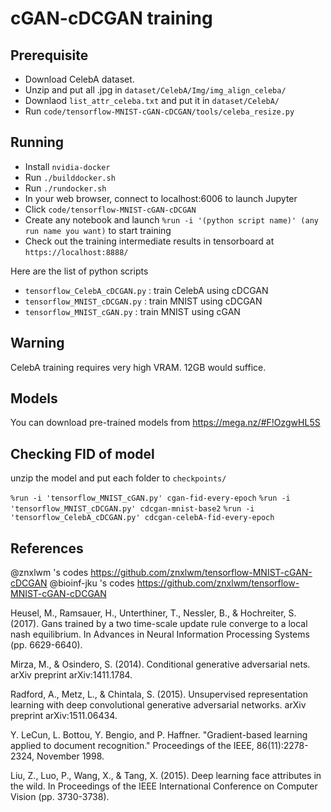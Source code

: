 # cGAN-cDCGAN training

## Prerequisite

* Download CelebA dataset.
* Unzip and put all .jpg in `dataset/CelebA/Img/img_align_celeba/`
* Downlaod `list_attr_celeba.txt` and put it in `dataset/CelebA/`
* Run `code/tensorflow-MNIST-cGAN-cDCGAN/tools/celeba_resize.py`

## Running

* Install `nvidia-docker`
* Run `./builddocker.sh`
* Run `./rundocker.sh`
* In your web browser, connect to localhost:6006 to launch Jupyter
* Click `code/tensorflow-MNIST-cGAN-cDCGAN`
* Create any notebook and launch `%run -i '(python script name)' (any run name you want)` to start training 
* Check out the training intermediate results in tensorboard at `https://localhost:8888/`

Here are the list of python scripts

* `tensorflow_CelebA_cDCGAN.py` : train CelebA using cDCGAN
* `tensorflow_MNIST_cDCGAN.py` : train MNIST using cDCGAN
* `tensorflow_MNIST_cGAN.py` : train MNIST using cGAN

## Warning
CelebA training requires very high VRAM. 12GB would suffice.

## Models
You can download pre-trained models from https://mega.nz/#F!OzgwHL5S

## Checking FID of model
unzip the model and put each folder to `checkpoints/`

`%run -i 'tensorflow_MNIST_cGAN.py' cgan-fid-every-epoch`
`%run -i 'tensorflow_MNIST_cDCGAN.py' cdcgan-mnist-base2`
`%run -i 'tensorflow_CelebA_cDCGAN.py' cdcgan-celebA-fid-every-epoch`

## References

@znxlwm 's codes https://github.com/znxlwm/tensorflow-MNIST-cGAN-cDCGAN
@bioinf-jku 's codes https://github.com/znxlwm/tensorflow-MNIST-cGAN-cDCGAN

Heusel, M., Ramsauer, H., Unterthiner, T., Nessler, B., & Hochreiter, S. (2017). Gans trained by a two time-scale update rule converge to a local nash equilibrium. In Advances in Neural Information Processing Systems (pp. 6629-6640).

Mirza, M., & Osindero, S. (2014). Conditional generative adversarial nets. arXiv preprint arXiv:1411.1784.

Radford, A., Metz, L., & Chintala, S. (2015). Unsupervised representation learning with deep convolutional generative adversarial networks. arXiv preprint arXiv:1511.06434.

Y. LeCun, L. Bottou, Y. Bengio, and P. Haffner. "Gradient-based learning applied to document recognition." Proceedings of the IEEE, 86(11):2278-2324, November 1998.

Liu, Z., Luo, P., Wang, X., & Tang, X. (2015). Deep learning face attributes in the wild. In Proceedings of the IEEE International Conference on Computer Vision (pp. 3730-3738).

